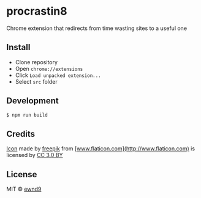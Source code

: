# procrastin8

Chrome extension that redirects from time wasting sites to a useful one

## Install

- Clone repository
- Open `chrome://extensions`
- Click `Load unpacked extension...`
- Select `src` folder

## Development

```sh
$ npm run build
```

## Credits

[Icon](http://www.flaticon.com/free-icon/parking-sign_67297)
made by [freepik](http://www.flaticon.com/authors/freepik)
from [www.flaticon.com](http://www.flaticon.com)
is licensed by [CC 3.0 BY](http://creativecommons.org/licenses/by/3.0/)

## License

MIT © [ewnd9](http://ewnd9.com)
